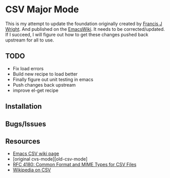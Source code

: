 CSV Major Mode
=======================

This is my attempt to update the foundation originally created by
[Francis J Wright](http://www.emacswiki.org/emacs/FrancisJWright).
And published on the [EmacsWiki][csv-mode-wiki].  It needs to be
corrected/updated.  If I succeed, I will figure out how to get these
changes pushed back upstream for all to use.


## TODO

* Fix load errors
* Build new recipe to load better
* Finally figure out unit testing in emacs
* Push changes back upstream
* improve el-get recipe

## Installation

## Bugs/Issues

## Resources

* [Emacs CSV wiki page][csv-mode-wiki]
* [original cvs-mode][old-csv-mode]
* [RFC 4180: Common Format and MIME Types for CSV Files](http://tools.ietf.org/html/rfc4180)
* [Wikipedia on CSV](http://en.wikipedia.org/wiki/Comma-separated_values)

[csv-mode-wiki]: http://www.emacswiki.org/emacs/CsvMode
[orig-csv-mode]: http://www.emacswiki.org/emacs/csv-mode.el
[alternate-csv-mode]: http://ulf.epplejasper.de/downloads/csv.el
